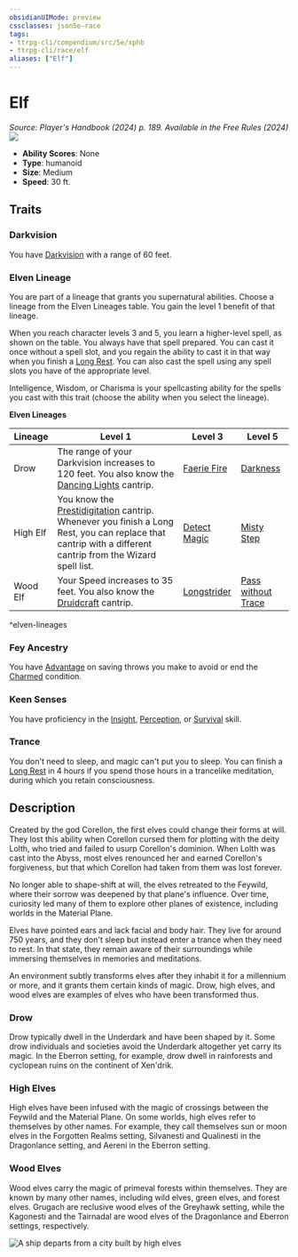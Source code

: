 ```yaml
---
obsidianUIMode: preview
cssclasses: json5e-race
tags:
- ttrpg-cli/compendium/src/5e/xphb
- ttrpg-cli/race/elf
aliases: ["Elf"]
---
```

# Elf
*Source: Player's Handbook (2024) p. 189. Available in the Free Rules (2024)*  
![](races/XPHB/Elf.webp#right)  

- **Ability Scores**: None
- **Type**: humanoid
- **Size**: Medium
- **Speed**: 30 ft.

## Traits

### Darkvision

You have [Darkvision](senses.md#Darkvision) with a range of 60 feet.

### Elven Lineage

You are part of a lineage that grants you supernatural abilities. Choose a lineage from the Elven Lineages table. You gain the level 1 benefit of that lineage.

When you reach character levels 3 and 5, you learn a higher-level spell, as shown on the table. You always have that spell prepared. You can cast it once without a spell slot, and you regain the ability to cast it in that way when you finish a [Long Rest](long-rest-xphb.md). You can also cast the spell using any spell slots you have of the appropriate level.

Intelligence, Wisdom, or Charisma is your spellcasting ability for the spells you cast with this trait (choose the ability when you select the lineage).

**Elven Lineages**

| Lineage | Level 1 | Level 3 | Level 5 |
|---------|---------|---------|---------|
| Drow | The range of your Darkvision increases to 120 feet. You also know the [Dancing Lights](dancing-lights-xphb.md) cantrip. | [Faerie Fire](/3-Compendium/CLI/spells/faerie-fire-xphb.md) | [Darkness](3-Compendium/CLI/spells/darkness-xphb.md) |
| High Elf | You know the [Prestidigitation](prestidigitation-xphb.md) cantrip. Whenever you finish a Long Rest, you can replace that cantrip with a different cantrip from the Wizard spell list. | [Detect Magic](detect-magic-xphb.md) | [Misty Step](misty-step-xphb.md) |
| Wood Elf | Your Speed increases to 35 feet. You also know the [Druidcraft](druidcraft-xphb.md) cantrip. | [Longstrider](longstrider-xphb.md) | [Pass without Trace](pass-without-trace-xphb.md) |
^elven-lineages

### Fey Ancestry

You have [Advantage](advantage-xphb.md) on saving throws you make to avoid or end the [Charmed](conditions.md#Charmed) condition.

### Keen Senses

You have proficiency in the [Insight](skills.md#Insight), [Perception](skills.md#Perception), or [Survival](skills.md#Survival) skill.

### Trance

You don't need to sleep, and magic can't put you to sleep. You can finish a [Long Rest](long-rest-xphb.md) in 4 hours if you spend those hours in a trancelike meditation, during which you retain consciousness.

## Description

Created by the god Corellon, the first elves could change their forms at will. They lost this ability when Corellon cursed them for plotting with the deity Lolth, who tried and failed to usurp Corellon's dominion. When Lolth was cast into the Abyss, most elves renounced her and earned Corellon's forgiveness, but that which Corellon had taken from them was lost forever.

No longer able to shape-shift at will, the elves retreated to the Feywild, where their sorrow was deepened by that plane's influence. Over time, curiosity led many of them to explore other planes of existence, including worlds in the Material Plane.

Elves have pointed ears and lack facial and body hair. They live for around 750 years, and they don't sleep but instead enter a trance when they need to rest. In that state, they remain aware of their surroundings while immersing themselves in memories and meditations.

An environment subtly transforms elves after they inhabit it for a millennium or more, and it grants them certain kinds of magic. Drow, high elves, and wood elves are examples of elves who have been transformed thus.

### Drow

Drow typically dwell in the Underdark and have been shaped by it. Some drow individuals and societies avoid the Underdark altogether yet carry its magic. In the Eberron setting, for example, drow dwell in rainforests and cyclopean ruins on the continent of Xen'drik.

### High Elves

High elves have been infused with the magic of crossings between the Feywild and the Material Plane. On some worlds, high elves refer to themselves by other names. For example, they call themselves sun or moon elves in the Forgotten Realms setting, Silvanesti and Qualinesti in the Dragonlance setting, and Aereni in the Eberron setting.

### Wood Elves

Wood elves carry the magic of primeval forests within themselves. They are known by many other names, including wild elves, green elves, and forest elves. Grugach are reclusive wood elves of the Greyhawk setting, while the Kagonesti and the Tairnadal are wood elves of the Dragonlance and Eberron settings, respectively.


![A ship departs from a city built by high elves](races/XPHB/148-05-022.elf-city.webp#center)